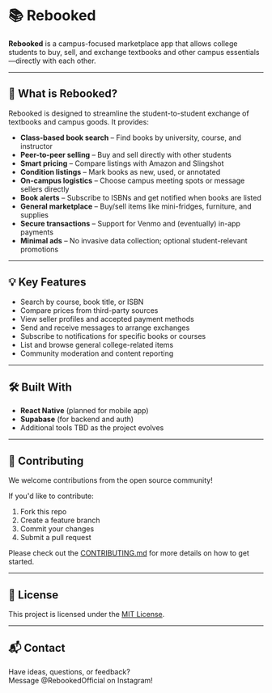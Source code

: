 # 📚 Rebooked

**Rebooked** is a campus-focused marketplace app that allows college students to buy, sell, and exchange textbooks and other campus essentials—directly with each other.

---

## 🎯 What is Rebooked?

Rebooked is designed to streamline the student-to-student exchange of textbooks and campus goods. It provides:

- **Class-based book search** – Find books by university, course, and instructor
- **Peer-to-peer selling** – Buy and sell directly with other students
- **Smart pricing** – Compare listings with Amazon and Slingshot
- **Condition listings** – Mark books as new, used, or annotated
- **On-campus logistics** – Choose campus meeting spots or message sellers directly
- **Book alerts** – Subscribe to ISBNs and get notified when books are listed
- **General marketplace** – Buy/sell items like mini-fridges, furniture, and supplies
- **Secure transactions** – Support for Venmo and (eventually) in-app payments
- **Minimal ads** – No invasive data collection; optional student-relevant promotions

---

## 💡 Key Features

- Search by course, book title, or ISBN
- Compare prices from third-party sources
- View seller profiles and accepted payment methods
- Send and receive messages to arrange exchanges
- Subscribe to notifications for specific books or courses
- List and browse general college-related items
- Community moderation and content reporting

---

## 🛠️ Built With

- **React Native** (planned for mobile app)
- **Supabase** (for backend and auth)
- Additional tools TBD as the project evolves

---

## 🤝 Contributing

We welcome contributions from the open source community!

If you'd like to contribute:

1. Fork this repo
2. Create a feature branch
3. Commit your changes
4. Submit a pull request

Please check out the [CONTRIBUTING.md](CONTRIBUTING.md) for more details on how to get started.

---

## 📄 License

This project is licensed under the [MIT License](LICENSE).

---

## 📬 Contact

Have ideas, questions, or feedback?  
Message @RebookedOfficial on Instagram!
